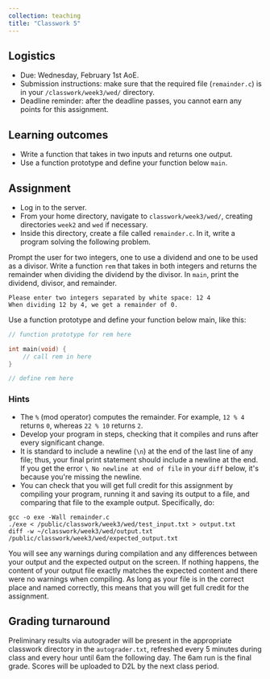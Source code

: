 ```yaml
---
collection: teaching
title: "Classwork 5"
---
```


## Logistics
* Due: Wednesday, February 1st AoE.
* Submission instructions: make sure that the required file (`remainder.c`) is in your
	`/classwork/week3/wed/` directory.
* Deadline reminder: after the deadline passes, you cannot earn any points for
	this assignment.

## Learning outcomes
* Write a function that takes in two inputs and returns one output.
* Use a function prototype and define your function below `main`.

## Assignment

* Log in to the server.
* From your home directory, navigate to `classwork/week3/wed/`, creating directories `week2` and `wed` if necessary.
* Inside this directory, create a file called `remainder.c`. In it, write a
	program solving the following problem.

Prompt the user for two integers, one to use a dividend and one to be used as a
divisor. Write a function `rem` that takes in both integers and returns the
remainder when dividing the dividend by the divisor. In `main`, print the
dividend, divisor, and remainder.

```
Please enter two integers separated by white space: 12 4
When dividing 12 by 4, we get a remainder of 0.
```

Use a function prototype and define your function below main, like this:

```c
// function prototype for rem here

int main(void) {
	// call rem in here
}

// define rem here
```

### Hints
* The `%` (mod operator) computes the remainder. For example, `12 % 4` returns
	`0`, whereas `22 % 10` returns `2`.
* Develop your program in steps, checking that it compiles and runs after every
	significant change.
* It is standard to include a newline (`\n`) at the end of the last line of any
	file; thus, your final print statement should include a newline at the end.
	If you get the error `\ No newline at end of file` in your `diff` below,
	it's because you're missing the newline.
* You can check that you will get full credit for this assignment by compiling
	your program, running it and saving its output to a file, and comparing
	that file to the example output. Specifically, do:
```
gcc -o exe -Wall remainder.c
./exe < /public/classwork/week3/wed/test_input.txt > output.txt
diff -w ~/classwork/week3/wed/output.txt /public/classwork/week3/wed/expected_output.txt
```
You will see any warnings during compilation and any differences between your output and the expected output on the
screen. If nothing happens, the content of your output file exactly matches the
expected content and there were no warnings when compiling. As long as your file is in the correct place and named
correctly, this means that you will get full credit for the assignment.

## Grading turnaround
Preliminary results via autograder will be present in the appropriate classwork
directory in the `autograder.txt`, refreshed every 5 minutes during class and
every hour until 6am the following day. The 6am run is the final grade. Scores will be
uploaded to D2L by the next class period.
